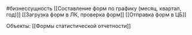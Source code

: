 #бизнессущность 
[[Составление форм по графику (месяц, квартал, год)]]
[[Загрузка форм в ЛК, проверка форм]]
[[Отправка форм в ЦБ]]

Объекты:
[[Формы статистической отчетности]]
